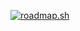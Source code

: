 <a href="https://roadmap.sh"><img src="https://roadmap.sh/card/wide/66eb7211b32bbae9e2ff7287?variant=dark&roadmaps=linux%2Cbackend" alt="roadmap.sh"/></a>

